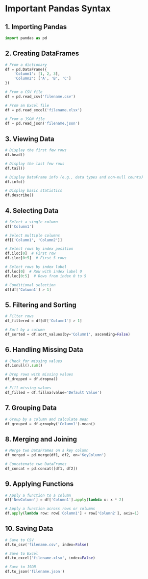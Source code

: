 # Important Pandas Syntax

## 1. Importing Pandas

```python
import pandas as pd
```

## 2. Creating DataFrames

```python
# From a dictionary
df = pd.DataFrame({
    'Column1': [1, 2, 3],
    'Column2': ['A', 'B', 'C']
})

# From a CSV file
df = pd.read_csv('filename.csv')

# From an Excel file
df = pd.read_excel('filename.xlsx')

# From a JSON file
df = pd.read_json('filename.json')
```

## 3. Viewing Data

```python
# Display the first few rows
df.head()

# Display the last few rows
df.tail()

# Display DataFrame info (e.g., data types and non-null counts)
df.info()

# Display basic statistics
df.describe()
```

## 4. Selecting Data

```python
# Select a single column
df['Column1']

# Select multiple columns
df[['Column1', 'Column2']]

# Select rows by index position
df.iloc[0]  # First row
df.iloc[0:5]  # First 5 rows

# Select rows by index label
df.loc[0]  # Row with index label 0
df.loc[0:5]  # Rows from index 0 to 5

# Conditional selection
df[df['Column1'] > 1]
```

## 5. Filtering and Sorting

```python
# Filter rows
df_filtered = df[df['Column1'] > 1]

# Sort by a column
df_sorted = df.sort_values(by='Column1', ascending=False)
```

## 6. Handling Missing Data

```python
# Check for missing values
df.isnull().sum()

# Drop rows with missing values
df_dropped = df.dropna()

# Fill missing values
df_filled = df.fillna(value='Default Value')
```

## 7. Grouping Data

```python
# Group by a column and calculate mean
df_grouped = df.groupby('Column1').mean()
```

## 8. Merging and Joining

```python
# Merge two DataFrames on a key column
df_merged = pd.merge(df1, df2, on='KeyColumn')

# Concatenate two DataFrames
df_concat = pd.concat([df1, df2])
```

## 9. Applying Functions

```python
# Apply a function to a column
df['NewColumn'] = df['Column1'].apply(lambda x: x * 2)

# Apply a function across rows or columns
df.apply(lambda row: row['Column1'] + row['Column2'], axis=1)
```

## 10. Saving Data

```python
# Save to CSV
df.to_csv('filename.csv', index=False)

# Save to Excel
df.to_excel('filename.xlsx', index=False)

# Save to JSON
df.to_json('filename.json')
```
